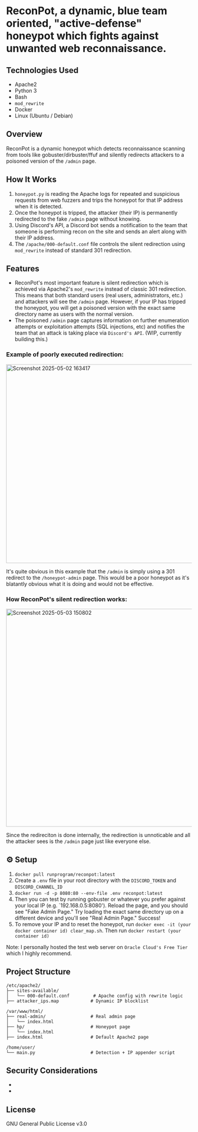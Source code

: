 # ReconPot, a dynamic, blue team oriented, "active-defense" honeypot which fights against unwanted web reconnaissance.

## Technologies Used
- Apache2
- Python 3
- Bash
- `mod_rewrite`
- Docker
- Linux (Ubuntu / Debian)

## Overview
ReconPot is a dynamic honeypot which detects reconnaissance scanning from tools like gobuster/dirbuster/ffuf and silently redirects attackers to a poisoned version of the 
```/admin``` page.

## How It Works

1. ```honeypot.py``` is reading the Apache logs for repeated and suspicious requests from web fuzzers and trips the honeypot for that IP address when it is detected.
2. Once the honeypot is tripped, the attacker (their IP) is permanently redirected to the fake ```/admin``` page without knowing.
3. Using Discord's API, a Discord bot sends a notification to the team that someone is performing recon on the site and sends an alert along with their IP address.
4. The ```/apache/000-default.conf``` file controls the silent redirection using ```mod_rewrite``` instead of standard 301 redirection.

## Features
- ReconPot's most important feature is silent redirection which is achieved via Apache2's ```mod_rewrite``` instead of classic 301 redirection. This means that both standard users (real users, administrators, etc.) and attackers will see the ```/admin``` page. However, if your IP has tripped the honeypot, you will get a poisoned version with the exact same directory name as users with the normal version.
- The poisoned ```/admin``` page captures information on further enumeration attempts or exploitation attempts (SQL injections, etc) and notifies the team that an attack is taking place via ```Discord's API```. (WIP, currently building this.)

### Example of poorly executed redirection:

<img width="539" alt="Screenshot 2025-05-02 163417" src="https://github.com/user-attachments/assets/49c0a037-79ec-4722-9e52-21485b5205af" />

It's quite obvious in this example that the ```/admin``` is simply using a 301 redirect to the ```/honeypot-admin``` page. This would be a poor honeypot as it's blatantly obvious what it is doing and would not be effective.

### How ReconPot's silent redirection works:

<img width="591" alt="Screenshot 2025-05-03 150802" src="https://github.com/user-attachments/assets/678f005f-6c64-4dc1-a91a-782d1e41ac52" />

Since the redireciton is done internally, the redirection is unnoticable and all the attacker sees is the ```/admin``` page just like everyone else.

## ⚙️ Setup
1. `docker pull runprogram/reconpot:latest`
2. Create a `.env` file in your root directory with the `DISCORD_TOKEN` and `DISCORD_CHANNEL_ID`
3. `docker run -d -p 8080:80 --env-file .env reconpot:latest`
4. Then you can test by running gobuster or whatever you prefer against your local IP (e.g. `192.168.0.5:8080'). Reload the page, and you should see "Fake Admin Page." Try loading the exact same directory up on a different device and you'll see "Real Admin Page." Success!
5. To remove your IP and to reset the honeypot, run `docker exec -it (your docker container id) clear_map.sh`. Then run `docker restart (your container id)`

Note: I personally hosted the test web server on ```Oracle Cloud's Free Tier``` which I highly recommend.
## Project Structure

```
/etc/apache2/
├── sites-available/
│   └── 000-default.conf         # Apache config with rewrite logic
├── attacker_ips.map            # Dynamic IP blocklist

/var/www/html/
├── real-admin/                 # Real admin page
│   └── index.html
├── hp/                         # Honeypot page
│   └── index.html
├── index.html                  # Default Apache2 page

/home/user/
└── main.py                     # Detection + IP appender script
```

## Security Considerations
- 
- 

## License
GNU General Public License v3.0
